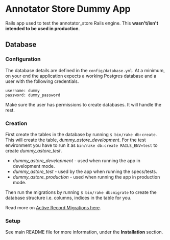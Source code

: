 Annotator Store Dummy App
=========================

Rails app used to test the annotator_store Rails engine. This **wasn't/isn't
intended to be used in production**.


Database
--------

### Configuration

The database details are defined in the `config/database.yml`. At a minimum, on
your end the application expects a working Postgres database and a user with the
following credentials.

```
username: dummy
password: dummy_password
```

Make sure the user has permissions to create databases. It will handle the rest.

### Creation

First create the tables in the database by running `$ bin/rake db:create`. This
will create the table, _dummy_astore_development_. For the test environment you
have to run it as `bin/rake db:create RAILS_ENV=test` to create
_dummy_astore_test_.

* _dummy_astore_development_ - used when running the app in development mode.
* _dummy_astore_test_ - used by the app when running the specs/tests.
* _dummy_astore_production_ - used when running the app in production mode.

Then run the migrations by running `$ bin/rake db:migrate` to create the
database structure i.e. columns, indices in the table for you.

Read more on [Active Record Migrations here][1].

### Setup

See main README file for more information, under the **Installation** section.

[1]: http://guides.rubyonrails.org/migrations.html
